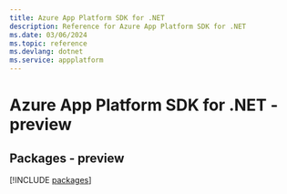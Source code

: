 ```yaml
---
title: Azure App Platform SDK for .NET
description: Reference for Azure App Platform SDK for .NET
ms.date: 03/06/2024
ms.topic: reference
ms.devlang: dotnet
ms.service: appplatform
---
```

# Azure App Platform SDK for .NET - preview
## Packages - preview
[!INCLUDE [packages](app-platform-index.md)]